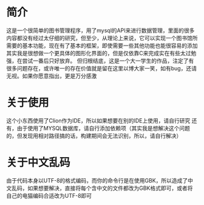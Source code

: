 # 简介
这是一个很简单的图书管理程序，用了mysql的API来进行数据管理，里面的很多内容都没有经过太仔细的研究，但至少，从理论上来说，它可以实现一个图书馆所需要的基本功能，现在有了基本的框架，即使需要一些其他功能也能很容易的添加
其实我是很想做一个更具体的图形化界面的，但是仅依靠C来完成实在有些太过勉强，在尝试一番后只好放弃。
但归根结底，这是一个大一学生的作品，注定了有很多问题存在，或许唯一的存在价值就是留在这里以博大家一笑，如有bug，还请无视。如果你愿意指出，更是万分感激
# 关于使用
这个小东西使用了Clion作为IDE，所以如果想要在别的IDE上使用，请自行研究
还有，由于使用了MYSQL数据库，请自行添加依赖项（其实我是想解决这个问题的，但发现用相对路径搞的话，构建期间会无法识别，所以，请自行解决）
# 关于中文乱码
由于代码本身以UTF-8的格式编码，而你的命令行是在使用GBK，所以造成了中文乱码，如果想要解决，直接将每个含中文的文件都改为GBK格式即可，或者将自己的电猫编码合适改为UTF-8即可
